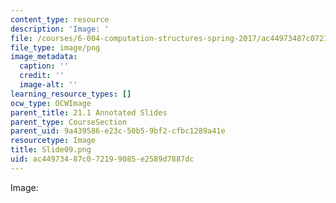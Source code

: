 ```yaml
---
content_type: resource
description: 'Image: '
file: /courses/6-004-computation-structures-spring-2017/ac44973487c072199085e2589d7887dc_Slide09.png
file_type: image/png
image_metadata:
  caption: ''
  credit: ''
  image-alt: ''
learning_resource_types: []
ocw_type: OCWImage
parent_title: 21.1 Annotated Slides
parent_type: CourseSection
parent_uid: 9a439586-e23c-50b5-9bf2-cfbc1289a41e
resourcetype: Image
title: Slide09.png
uid: ac449734-87c0-7219-9085-e2589d7887dc
---
```

Image: 


